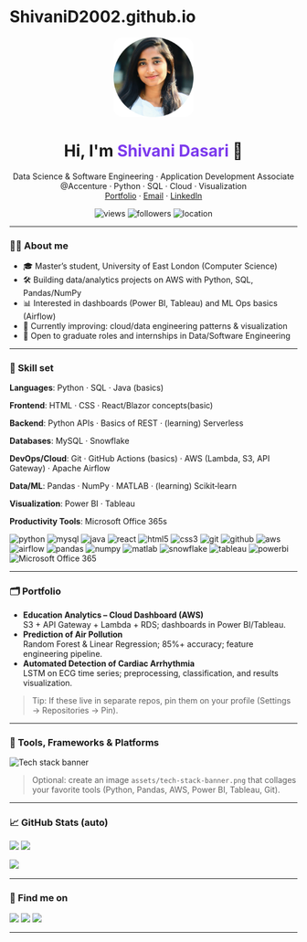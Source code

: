# ShivaniD2002.github.io

<p align="center">
  <img src="Shivani_PHOTO.png" alt="Shivani photo" width="140" style="border-radius:16px;" />
</p>

<h1 align="center">Hi, I'm <span style="color:#7c3aed">Shivani Dasari</span> 👋</h1>

<p align="center">
  Data Science & Software Engineering · Application Development Associate @Accenture · Python · SQL · Cloud · Visualization
  <br/>
  <a href="https://<ShivaniD2002>.github.io" target="_blank">Portfolio</a> ·
  <a href="mailto:dshivani1121@gmail.com">Email</a> ·
  <a href="https://www.linkedin.com/in/dasarishivani21" target="_blank">LinkedIn</a>
</p>

<p align="center">
  <img src="https://komarev.com/ghpvc/?username=<ShivaniD2002>&style=flat&label=Profile+views" alt="views"/>
  <img src="https://img.shields.io/github/followers/<ShivaniD2002>?style=flat&logo=github" alt="followers"/>
  <img src="https://img.shields.io/badge/Location-UK-2563EB?style=flat" alt="location"/>
</p>

---

### 👩‍💻 About me

- 🎓 Master’s student, University of East London (Computer Science)
- 🛠️ Building data/analytics projects on AWS with Python, SQL, Pandas/NumPy
- 📊 Interested in dashboards (Power BI, Tableau) and ML Ops basics (Airflow)
- 🌱 Currently improving: cloud/data engineering patterns & visualization
- 🤝 Open to graduate roles and internships in Data/Software Engineering

---

### 🧰 Skill set

**Languages**: Python · SQL · Java (basics)

**Frontend**: HTML · CSS · React/Blazor concepts(basic) 

**Backend**: Python APIs · Basics of REST · (learning) Serverless

**Databases**: MySQL · Snowflake

**DevOps/Cloud**: Git · GitHub Actions (basics) · AWS (Lambda, S3, API Gateway) · Apache Airflow

**Data/ML**: Pandas · NumPy · MATLAB · (learning) Scikit‑learn

**Visualization**: Power BI · Tableau

**Productivity Tools**: Microsoft Office 365s

<p>
  <!-- Devicon logos -->
  <img src="https://cdn.jsdelivr.net/gh/devicons/devicon/icons/python/python-original.svg" height="32" alt="python"/>
  <img src="https://cdn.jsdelivr.net/gh/devicons/devicon/icons/mysql/mysql-original.svg" height="32" alt="mysql"/>
  <img src="https://cdn.jsdelivr.net/gh/devicons/devicon/icons/java/java-original.svg" height="32" alt="java"/>
  <img src="https://cdn.jsdelivr.net/gh/devicons/devicon/icons/react/react-original.svg" height="32" alt="react"/>
  <img src="https://cdn.jsdelivr.net/gh/devicons/devicon/icons/html5/html5-plain.svg" height="32" alt="html5"/>
  <img src="https://cdn.jsdelivr.net/gh/devicons/devicon/icons/css3/css3-plain.svg" height="32" alt="css3"/>
  <img src="https://cdn.jsdelivr.net/gh/devicons/devicon/icons/git/git-plain.svg" height="32" alt="git"/>
  <img src="https://cdn.jsdelivr.net/gh/devicons/devicon/icons/github/github-original.svg" height="32" alt="github"/>
  <img src="https://cdn.jsdelivr.net/gh/devicons/devicon/icons/amazonwebservices/amazonwebservices-original.svg" height="32" alt="aws"/>
  <img src="https://cdn.jsdelivr.net/gh/devicons/devicon/icons/apacheairflow/apacheairflow-original.svg" height="32" alt="airflow"/>
  <img src="https://cdn.jsdelivr.net/gh/devicons/devicon/icons/pandas/pandas-original.svg" height="32" alt="pandas"/>
  <img src="https://cdn.jsdelivr.net/gh/devicons/devicon/icons/numpy/numpy-original.svg" height="32" alt="numpy"/>
  <img src="https://cdn.jsdelivr.net/gh/devicons/devicon/icons/matlab/matlab-original.svg" height="32" alt="matlab"/>
  <img src="https://cdn.jsdelivr.net/gh/devicons/devicon/icons/snowflake/snowflake-original.svg" height="32" alt="snowflake"/>
  <img src="https://cdn.jsdelivr.net/gh/devicons/devicon/icons/tableau/tableau-original.svg" height="32" alt="tableau"/>
  <img src="https://cdn.jsdelivr.net/gh/devicons/devicon/icons/powerbi/powerbi-original.svg" height="32" alt="powerbi"/>
  <!-- Microsoft Office 365 logo -->
  <img src="https://upload.wikimedia.org/wikipedia/commons/4/4e/Microsoft_Office_365_logo.svg" height="32" alt="Microsoft Office 365"/>
</p>


---

### 🗂️ Portfolio

- **Education Analytics – Cloud Dashboard (AWS)**  
  S3 + API Gateway + Lambda + RDS; dashboards in Power BI/Tableau.
- **Prediction of Air Pollution**  
  Random Forest & Linear Regression; 85%+ accuracy; feature engineering pipeline.
- **Automated Detection of Cardiac Arrhythmia**  
  LSTM on ECG time series; preprocessing, classification, and results visualization.

> Tip: If these live in separate repos, pin them on your profile (Settings → Repositories → Pin).

---

### 🧪 Tools, Frameworks & Platforms

<img src="https://raw.githubusercontent.com/<ShivaniD2002>/<ShivaniD2002>/main/assets/tech-stack-banner.png" alt="Tech stack banner"/>

> Optional: create an image `assets/tech-stack-banner.png` that collages your favorite tools (Python, Pandas, AWS, Power BI, Tableau, Git).

---

### 📈 GitHub Stats (auto)

<p>
  <img src="https://github-readme-stats.vercel.app/api?username=<ShivaniD2002>&show_icons=true&theme=transparent" height="160"/>
  <img src="https://github-readme-stats.vercel.app/api/top-langs/?username=<ShivaniD2002>&layout=compact&theme=transparent" height="160"/>
</p>

<p>
  <img src="https://streak-stats.demolab.com?user=<ShivaniD2002>&theme=transparent" height="160"/>
</p>

---

### 🔗 Find me on

<p>
  <a href="mailto:dshivani1121@gmail.com"><img src="https://img.shields.io/badge/Email-Contact-7c3aed?style=flat&logo=gmail&logoColor=white"/></a>
  <a href="https://www.linkedin.com/in/dasarishivani21" target="_blank"><img src="https://img.shields.io/badge/LinkedIn-Connect-2563EB?style=flat&logo=linkedin&logoColor=white"/></a>
  <a href="https://<ShivaniD2002>.github.io" target="_blank"><img src="https://img.shields.io/badge/Portfolio-Visit-06b6d4?style=flat&logo=githubpages&logoColor=white"/></a>
</p>

---
